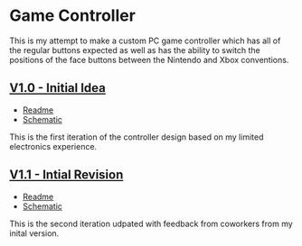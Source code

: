 # Game Controller

This is my attempt to make a custom PC game controller which has all of the regular buttons expected as well as has the ability to switch the positions of the face buttons between the Nintendo and Xbox conventions.

## [V1.0 - Initial Idea](V1.0)
- [Readme](V1.0/readme.md)
- [Schematic](V1.0/circuit.png)

This is the first iteration of the controller design based on my limited electronics experience.

## [V1.1 - Intial Revision](V1.1)
- [Readme](V1.1/readme.md)
- [Schematic](V1.1/schematic.png)

This is the second iteration udpated with feedback from coworkers from my inital version.
